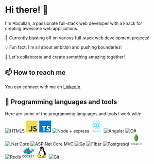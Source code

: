 # Hi there! 👋

I'm Abdullah, a passionate full-stack web developer with a knack for creating awesome web applications.

🚀 Currently blasting off on various full-stack web development projects!

💡 Fun fact: I'm all about ambition and pushing boundaries! 

🤝 Let's collaborate and create something amazing together! 

## 📫 How to reach me

You can connect with me on [LinkedIn](https://www.linkedin.com/in/abdullah-alaadine/).

## 🔧 Programming languages and tools

Here are some of the programming languages and tools I work with:

<p align="left">
  <img src="https://play-lh.googleusercontent.com/RslBy1o2NEBYUdRjQtUqLbN-ZM2hpks1mHPMiHMrpAuLqxeBPcFSAjo65nQHbTA53YYn" alt="HTML5" width="40" height="40"/>
  <img src="https://raw.githubusercontent.com/devicons/devicon/master/icons/javascript/javascript-original.svg" alt="JavaScript" width="40" height="40"/>
  <img src="https://raw.githubusercontent.com/devicons/devicon/master/icons/typescript/typescript-original.svg" alt="TypeScript" width="40" height="40"/>
  <img src="https://pplware.sapo.pt/wp-content/uploads/2019/10/node_capa_2-720x405.jpg" alt="Node + express" width="40" height="40"/>
  <img src="https://raw.githubusercontent.com/devicons/devicon/master/icons/react/react-original-wordmark.svg" alt="React" width="40" height="40"/>
  <img src="https://upload.wikimedia.org/wikipedia/commons/thumb/c/cf/Angular_full_color_logo.svg/2048px-Angular_full_color_logo.svg.png" alt="Angular" width="40" height="40"/>
  <img src="https://camo.githubusercontent.com/8d56e87edf99e89bfc457cd62462e0b7aae19e6b197b1df5c542d474d8d76f81/68747470733a2f2f646576656c6f7065722e6665646f726170726f6a6563742e6f72672f7374617469632f6c6f676f2f6373686172702e706e67" alt="C#" width="40" height="40"/>
  <img src="https://upload.wikimedia.org/wikipedia/commons/thumb/e/ee/.NET_Core_Logo.svg/2048px-.NET_Core_Logo.svg.png" alt=".Net Core" width="40" height="40"/>
  <img src="https://codeopinion.com/wp-content/uploads/2017/06/Bitmap-MEDIUM_ASP.NET-Core-MVC-Logo_2colors_Square_Boxed_RGB.png" alt="ASP.Net Core MVC" width="40" height="40"/>
  <img src="https://www.freecodecamp.org/news/content/images/2021/10/golang.png" alt="Go" width="40" height="40"/>
  <img src="https://i.ytimg.com/vi/5SeYS2aRF34/mqdefault.jpg" alt="Fiber" width="40" height="40"/> 
  <img src="https://upload.wikimedia.org/wikipedia/commons/thumb/2/29/Postgresql_elephant.svg/1985px-Postgresql_elephant.svg.png" alt="Postgresql" width="40" height="40"/>
  <img src="https://raw.githubusercontent.com/devicons/devicon/master/icons/mongodb/mongodb-original-wordmark.svg" alt="MongoDB" width="40" height="40"/>
  <img src="https://www.stackery.io/assets/images/posts/redis-cache-cluster-support/featured.svg" alt="Redis" width="40" height="40"/>
  <img src="https://raw.githubusercontent.com/devicons/devicon/master/icons/docker/docker-original-wordmark.svg" alt="Docker" width="40" height="40"/>
  <img src="https://raw.githubusercontent.com/devicons/devicon/master/icons/linux/linux-original.svg" alt="Linux" width="40" height="40"/>
  <img src="https://www.vectorlogo.zone/logos/git-scm/git-scm-icon.svg" alt="Git" width="40" height="40"/>
</p>
